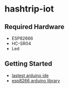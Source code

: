 # hashtrip-iot

## Required Hardware
- ESP82666
- HC-SR04
- Led 

## Getting Started 
- [lastest arduino ide](https://www.arduino.cc/en/main/software)
- [esp8266 arduino library](https://github.com/esp8266/Arduino)